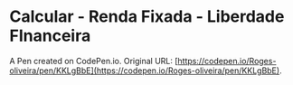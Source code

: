 # Calcular - Renda Fixada - Liberdade FInanceira

A Pen created on CodePen.io. Original URL: [https://codepen.io/Roges-oliveira/pen/KKLgBbE](https://codepen.io/Roges-oliveira/pen/KKLgBbE).

